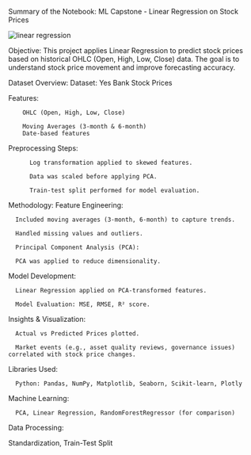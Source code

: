 Summary of the Notebook: ML Capstone - Linear Regression on Stock Prices

![linear regression](https://github.com/user-attachments/assets/cb117cf6-77c3-42bb-8c2b-e38c62f0989f)



Objective:
This project applies Linear Regression to predict stock prices based on historical OHLC (Open, High, Low, Close) data. The goal is to understand stock price movement and improve forecasting accuracy.

Dataset Overview:
  Dataset: Yes Bank Stock Prices


  

Features:

        OHLC (Open, High, Low, Close)
  
        Moving Averages (3-month & 6-month)
        Date-based features

  Preprocessing Steps:
  
          Log transformation applied to skewed features.
  
          Data was scaled before applying PCA.
  
          Train-test split performed for model evaluation.

Methodology:
  Feature Engineering:

      Included moving averages (3-month, 6-month) to capture trends.
      
      Handled missing values and outliers.
      
      Principal Component Analysis (PCA):
      
      PCA was applied to reduce dimensionality.

  Model Development:

      Linear Regression applied on PCA-transformed features.

      Model Evaluation: MSE, RMSE, R² score.

  Insights & Visualization:

      Actual vs Predicted Prices plotted.

      Market events (e.g., asset quality reviews, governance issues) correlated with stock price changes.



Libraries Used:

      Python: Pandas, NumPy, Matplotlib, Seaborn, Scikit-learn, Plotly

Machine Learning:

      PCA, Linear Regression, RandomForestRegressor (for comparison)

Data Processing:

Standardization, Train-Test Split

